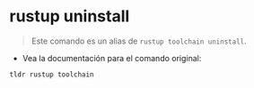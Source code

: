 # rustup uninstall

> Este comando es un alias de `rustup toolchain uninstall`.

- Vea la documentación para el comando original:

`tldr rustup toolchain`
